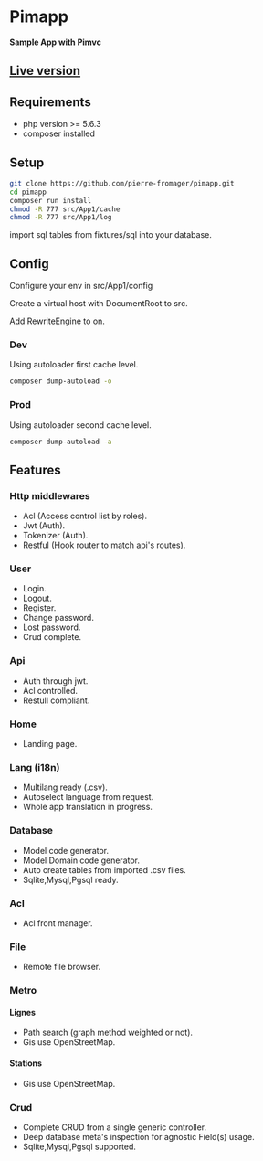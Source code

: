 # Pimapp

**Sample App with Pimvc**

## [Live version](https://pimgit.pier-infor)

## Requirements

* php version >= 5.6.3
* composer installed

## Setup

```bash
git clone https://github.com/pierre-fromager/pimapp.git
cd pimapp
composer run install
chmod -R 777 src/App1/cache
chmod -R 777 src/App1/log
```

import sql tables from fixtures/sql into your database.

## Config

Configure your env in src/App1/config

Create a virtual host with DocumentRoot to src.

Add  RewriteEngine to on.

### Dev

Using autoloader first cache level.

```bash
composer dump-autoload -o
```

### Prod

Using autoloader second cache level.

```bash
composer dump-autoload -a
```

## Features

### Http middlewares

* Acl (Access control list by roles).
* Jwt (Auth).
* Tokenizer (Auth).
* Restful (Hook router to match api's routes).

### User

* Login.
* Logout.
* Register.
* Change password.
* Lost password.
* Crud complete.

### Api

* Auth through jwt.
* Acl controlled.
* Restull compliant.

### Home

* Landing page.

### Lang (i18n)

* Multilang ready (.csv).
* Autoselect language from request.
* Whole app translation in progress.

### Database

* Model code generator.
* Model Domain code generator.
* Auto create tables from imported .csv files.
* Sqlite,Mysql,Pgsql ready.

### Acl

* Acl front manager.

### File

* Remote file browser.

### Metro

#### Lignes

* Path search (graph method weighted or not).
* Gis use OpenStreetMap.

#### Stations

* Gis use OpenStreetMap.

### Crud

* Complete CRUD from a single generic controller.
* Deep database meta's inspection for agnostic Field(s) usage.
* Sqlite,Mysql,Pgsql supported.
